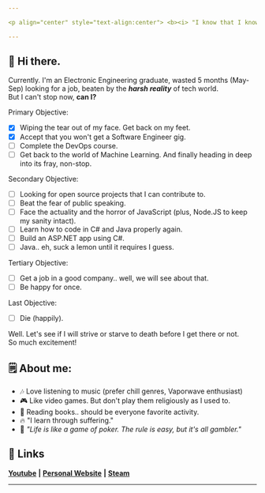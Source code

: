 ```yaml
---

<p align="center" style="text-align:center"> <b><i> "I know that I know nothing." </b></i></p>

---
```


## :wave: Hi there.
Currently. I'm an Electronic Engineering graduate, wasted 5 months (May-Sep) looking for a job, beaten by the <b><i>harsh reality</i></b> of tech world.<br>
But I can't stop now, <b>can I?</b>

Primary Objective:
- [x] Wiping the tear out of my face. Get back on my feet.
- [x] Accept that you won't get a Software Engineer gig.
- [ ] Complete the DevOps course.
- [ ] Get back to the world of Machine Learning. And finally heading in deep into its fray, non-stop.

Secondary Objective: 
- [ ] Looking for open source projects that I can contribute to.
- [ ] Beat the fear of public speaking.
- [ ] Face the actuality and the horror of JavaScript (plus, Node.JS to keep my sanity intact).
- [ ] Learn how to code in C# and Java properly again.
- [ ] Build an ASP.NET app using C#.
- [ ] Java.. eh, suck a lemon until it requires I guess.

Tertiary Objective:
- [ ] Get a job in a good company.. well, we will see about that.
- [ ] Be happy for once.

Last Objective:
- [ ] Die (happily).

Well. Let's see if I will strive or starve to death before I get there or not.<br>
So much excitement!
## :spiral_notepad: About me:
- :notes: Love listening to music (prefer chill genres, Vaporwave enthusiast) 
- :video_game: Like video games. But don't play them religiously as I used to.
- :open_book: Reading books.. should be everyone favorite activity.
- :fire: "I learn through suffering."
- :smoking: <i> "Life is like a game of poker. The rule is easy, but it's all gambler." </i>

## :link: Links
[**Youtube**](https://www.youtube.com/user/mapmaker42) **|** [**Personal Website**](https://faultytwo.wixsite.com/home) **|** [**Steam**](https://steamcommunity.com/id/faultytwo/)

---
